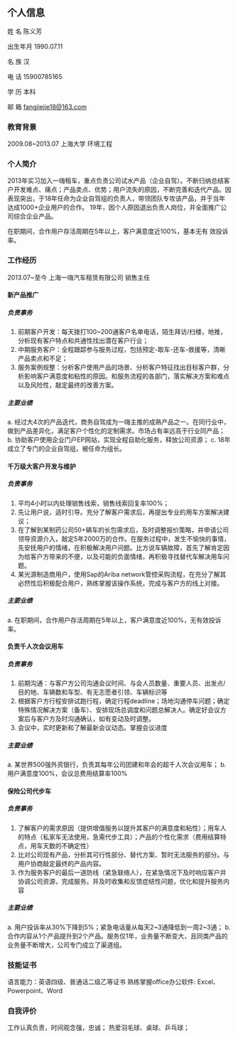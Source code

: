 
## 个人信息
姓   名  陈义芳​

出生年月  1990.07.11​

名   族  汉​

电   话  15900785165​

学   历  本科​

邮   箱  fangjiejie18@163.com


### 教育背景
2009.08~2013.07​ 上海大学​ 环境工程

### 个人简介 
2013年实习加入一嗨租车，重点负责公司试水产品（企业自驾）。不断归纳总结客户开发难点、痛点；产品卖点、优势；用户流失的原因，不断完善和迭代产品。因表现突出，于18年任命为企业自驾组的负责人，带领团队专攻该产品，并于当年达成1000+企业用户的合作。
19年，因个人原因退出负责人岗位，并全面推广公司综合企业产品。

在职期间，合作用户存活周期在5年以上，客户满意度近100%，基本无有
效投诉率。


### 工作经历 
2013.07~至今​ 上海一嗨汽车租赁有限公司 ​销售主任
#### 新产品推广
##### 负责事务
1. 前期客户开发：每天拨打100~200通客户名单电话，陌生拜访/扫楼，地推，分析现有客户特点和共通性找出潜在客户行业；
2. 中期服务客户：全程跟踪参与服务过程，包括预定-取车-还车-救援等，清晰产品卖点和不足；
3. 服务案例规整：分析客户使用产品的场景、分析客户特征找出目标客户群，分析影响客户满意度和粘性的原因。和服务流程的各部门，落实解决方案和难点以及风险性，敲定最终的改善方案。

##### 主要业绩
a. 经过大4次的产品迭代，商务自驾成为一嗨主推的成熟产品之一。在同行业中，做到产品差异化，满足客户个性化的定制需求。市场占有率远高于行业同产品；
b. 协助客户使用企业门户EP网站，实现全程自助化服务，释放公司资源；
c. 18年成立了专门的企业自驾组，被任命为组长。
 
#### 千万级大客户开发与维护
##### 负责事务
1. 平均4小时以内处理销售线索，销售线索回复率100%；
2. 先让用户说，适时引导。充分了解客户需求后，再提出专业的用车方案解决建议；
3. 在了解到某制药公司50+辆车的长包需求后，及时调整报价策略，并申请公司领导资源介入，敲定5年2000万的合作。在服务过程中，发生不愉快的事情，先安抚用户的情绪，在积极解决用户问题。比方说车辆故障，首先了解肯定因为给客户方带来的不便，以及可能的负面情绪，再积极寻找替代车解决用车问题。
4. 某光源制造商用户，使用Sap的Ariba network管控采购流程，在充分了解其必然性后积极配合用户，熟练掌握该操作系统，完成与客户方的线上对接。

##### 主要业绩
a. 在职期间，合作用户存活周期在5年以上，客户满意度近100%，无有效投诉率。
 
#### 负责千人次会议用车
##### 负责事务
1. 前期沟通：与客户方公司沟通会议时间、与会人员数量、重要人员、出发点/目的地、车辆数和车型、有无志愿者引领、车辆标识等
2. 根据客户方行程安排试跑行程，确定行程deadline；场地沟通停车问题；确定特殊情况解决方案（备车）、安排现场总调度和问题总解决人。确定好会议方案后与客户方及时沟通确认，如有变动及时调整。
4. 会议中，实时更新和了解最新会议动态。掌握会议进度

##### 主要业绩
a. 某世界500强外资银行，负责其每年公司团建和年会的超千人次会议用车；
b. 用户满意度100%，会议总费用结算率100%
 
#### 保险公司代步车

##### 负责事务
1. 了解客户的需求原因（提供增值服务以提升其客户的满意度和粘性）；用车人的特点（私家车无法使用，急需代步工具）；产品的个性化需求（费用结算特点，用车天数的不确定性）
2. 比对公司现有产品，分析其可行性部分、替代方案、暂时无法服务的部分。与用户协商敲定最终的产品内容。
3. 作为服务客户的最后一道防线（紧急联络人），在紧急情况下及时响应客户并协调公司资源，完成服务。并及时收集和反馈症结性问题，优化和提升服务内容

##### 主要业绩
a. 用户投诉率从30%下降到5%；紧急电话量从每天2~3通降低到一周2~3通；
b. 合作内容从1个产品提升到2个产品。服务仅1年，业务量不断变大，且同类产品的业务量不断增大，公司专门成立了渠道组。

### 技能证书
语言能力：英语四级、普通话二级乙等证书
熟练掌握office办公软件: Excel、Powerpoint、Word


### 自我评价
工作认真负责，时间观念强，忠诚；
热爱羽毛球、桌球、乒乓球；

